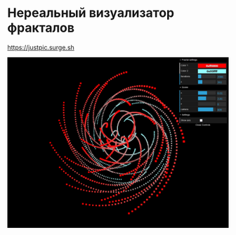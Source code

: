 # Нереальный визуализатор фракталов
https://justpic.surge.sh
<p align="center">
  <img width="600" src="./img/preview.png" alt="preview">
</p> 
